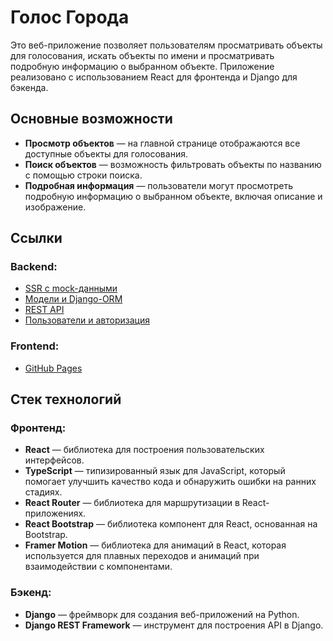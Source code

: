 # Голос Города

Это веб-приложение позволяет пользователям просматривать объекты для голосования, искать объекты по имени и просматривать подробную информацию о выбранном объекте. Приложение реализовано с использованием React для фронтенда и Django для бэкенда.

## Основные возможности

- **Просмотр объектов** — на главной странице отображаются все доступные объекты для голосования.
- **Поиск объектов** — возможность фильтровать объекты по названию с помощью строки поиска.
- **Подробная информация** — пользователи могут просмотреть подробную информацию о выбранном объекте, включая описание и изображение.

## Ссылки
### Backend:
- [SSR с mock-данными](https://github.com/Vadimpich/golosgoroda-backend/tree/ssr)
- [Модели и Django-ORM](https://github.com/Vadimpich/golosgoroda-backend/tree/orm)
- [REST API](https://github.com/Vadimpich/golosgoroda-backend/tree/rest)
- [Пользователи и авторизация](https://github.com/Vadimpich/golosgoroda-backend/tree/auth)
### Frontend:
- [GitHub Pages](https://vadimpich.github.io/golosgoroda-frontend/)

## Стек технологий

### Фронтенд:
- **React** — библиотека для построения пользовательских интерфейсов.
- **TypeScript** — типизированный язык для JavaScript, который помогает улучшить качество кода и обнаружить ошибки на ранних стадиях.
- **React Router** — библиотека для маршрутизации в React-приложениях.
- **React Bootstrap** — библиотека компонент для React, основанная на Bootstrap.
- **Framer Motion** — библиотека для анимаций в React, которая используется для плавных переходов и анимаций при взаимодействии с компонентами.

### Бэкенд:
- **Django** — фреймворк для создания веб-приложений на Python.
- **Django REST Framework** — инструмент для построения API в Django.
